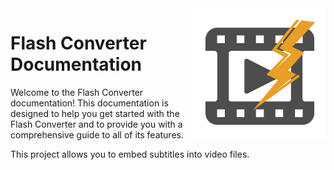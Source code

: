 <img alt="Movie icon with a lightening" src="img/flash-converter-icon.png" title="Flash Converter" style="float: right; width: 15em; height: 15em;"/>

# Flash Converter Documentation

Welcome to the Flash Converter documentation! This documentation is designed to help you get started with the Flash
Converter and to provide you with a comprehensive guide to all of its features.

This project allows you to embed subtitles into video files.
